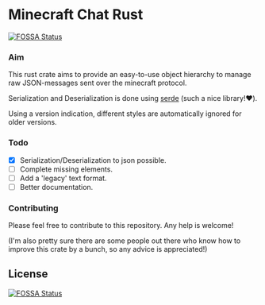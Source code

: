 # Minecraft Chat Rust
[![FOSSA Status](https://app.fossa.com/api/projects/git%2Bgithub.com%2FGrizzlT%2FMinecraftChatRust.svg?type=shield)](https://app.fossa.com/projects/git%2Bgithub.com%2FGrizzlT%2FMinecraftChatRust?ref=badge_shield)


### Aim
This rust crate aims to provide an easy-to-use object hierarchy
to manage raw JSON-messages sent over the minecraft protocol.

Serialization and Deserialization is done using [serde](https://serde.rs) (such a nice library!❤️).

Using a version indication, different styles are automatically ignored for older versions.

### Todo
- [x] Serialization/Deserialization to json possible.
- [ ] Complete missing elements.
- [ ] Add a 'legacy' text format.
- [ ] Better documentation.

### Contributing
Please feel free to contribute to this repository. Any help is welcome!

(I'm also pretty sure there are some people out there who know how to improve this crate by a bunch,
so any advice is appreciated!)


## License
[![FOSSA Status](https://app.fossa.com/api/projects/git%2Bgithub.com%2FGrizzlT%2FMinecraftChatRust.svg?type=large)](https://app.fossa.com/projects/git%2Bgithub.com%2FGrizzlT%2FMinecraftChatRust?ref=badge_large)